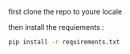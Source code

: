 first clone the repo to youre locale 

then install the requiements :
```bash
pip install -r requirements.txt
```
